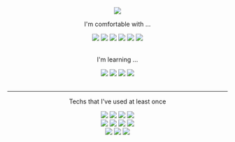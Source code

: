 <div align="center">
  <img src="https://capsule-render.vercel.app/api?type=waving&height=220&section=header&text=Mido%20Ryu%20(劉%20謎道)&desc=Frontend%20Engineer&descSize=14&fontSize=64&animation=fadeIn&color=gradient&fontAlignY=40&descAlign=27.3&descAlignY=56">
</div>

<div align="center">
  <p>I'm comfortable with ... </p>
  <div>
    <img src="https://img.shields.io/badge/HTML5-E34F26?style=flat-square&logo=html5&logoColor=white"/>
    <img src="https://img.shields.io/badge/CSS-1572B6?style=flat-square&logo=css3&logoColor=white"/>
    <img src="https://img.shields.io/badge/SASS-CC6699?style=flat-square&logo=sass&logoColor=white"/>
    <img src="https://img.shields.io/badge/JavaScript-F7DF1E?style=flat-square&logo=javascript&logoColor=white"/>
    <img src="https://img.shields.io/badge/C_Language-3766AB?style=flat-square&logo=C&logoColor=white"/>
    <img src="https://img.shields.io/badge/C++-3766AB?style=flat-square&logo=C%2B%2B&logoColor=white"/>
  </div>
</div>

<br />
<div align="center">
  <p>I'm learning ... </p>
  <div>
    <img src="https://img.shields.io/badge/TypeScript-3178C6?style=flat-square&logo=typescript&logoColor=white"/>
    <img src="https://img.shields.io/badge/React-61DAFB?style=flat-square&logo=react&logoColor=white"/>
    <img src="https://img.shields.io/badge/Python-3776AB?style=flat-square&logo=python&logoColor=white"/>
    <a href="https://www.acmicpc.net/user/midotype"><img src="http://mazassumnida.wtf/api/mini/generate_badge?boj=midotype" /></a>
  </div>
</div>
<br />
<hr />

<div align="center">
  <p>Techs that I've used at least once</p>
  <div>
    <img src="https://img.shields.io/badge/Ruby-CC342D?style=flat-square&logo=ruby&logoColor=white"/>
    <img src="https://img.shields.io/badge/RoR-CC0000?style=flat-square&logo=rubyonrails&logoColor=white"/>
    <img src="https://img.shields.io/badge/Jekyll-CC0000?style=flat-square&logo=jekyll&logoColor=white"/>
    <img src="https://img.shields.io/badge/Vue-4FC08D?style=flat-square&logo=vue.js&logoColor=white"/>
    <br/>
    <img src="https://img.shields.io/badge/AWS-232F3E?style=flat-square&logo=amazon-aws&logoColor=white"/>
    <img src="https://img.shields.io/badge/MySQL-4479A1?style=flat-square&logo=mysql&logoColor=white"/>
    <img src="https://img.shields.io/badge/PostgreSQL-4169E1?style=flat-square&logo=postgresql&logoColor=white"/>
    <img src="https://img.shields.io/badge/MongoDB-47A248?style=flat-square&logo=mongodb&logoColor=white"/>
    <br />
    <img src="https://img.shields.io/badge/Vercel-000000?style=flat-square&logo=vercel&logoColor=white"/>
    <img src="https://img.shields.io/badge/Netlify-00C7B7?style=flat-square&logo=netlify&logoColor=white"/>
    <img src="https://img.shields.io/badge/Heroku-000000?style=flat-square&logo=heroku&logoColor=white"/>
 </div>
</div>
